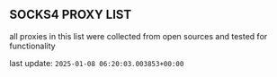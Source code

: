 ## SOCKS4 PROXY LIST

all proxies in this list were collected from open sources and tested for functionality

last update: `2025-01-08 06:20:03.003853+00:00`